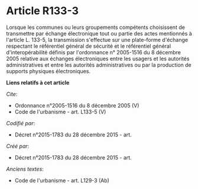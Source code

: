 # Article R133-3

Lorsque les communes ou leurs groupements compétents choisissent de transmettre par échange électronique tout ou partie des
actes mentionnés à l'article L. 133-5, la transmission s'effectue sur une plate-forme d'échange respectant le référentiel
général de sécurité et le référentiel général d'interopérabilité définis par l'ordonnance n° 2005-1516 du 8 décembre 2005
relative aux échanges électroniques entre les usagers et les autorités administratives et entre les autorités administratives
ou par la production de supports physiques électroniques.

**Liens relatifs à cet article**

_Cite_:

  - Ordonnance n°2005-1516 du 8 décembre 2005 (V)
  - Code de l'urbanisme - art. L133-5 (V)

_Codifié par_:

  - Décret n°2015-1783 du 28 décembre 2015 - art.

_Créé par_:

  - Décret n°2015-1783 du 28 décembre 2015 - art.

_Anciens textes_:

  - Code de l'urbanisme - art. L129-3 (Ab)

